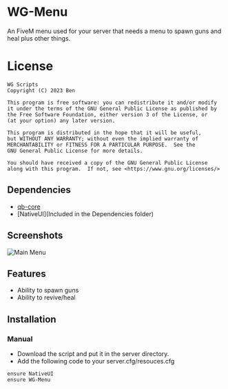 # WG-Menu
An FiveM menu used for your server that needs a menu to spawn guns and heal plus other things.


# License

    WG Scripts
    Copyright (C) 2023 Ben

    This program is free software: you can redistribute it and/or modify
    it under the terms of the GNU General Public License as published by
    the Free Software Foundation, either version 3 of the License, or
    (at your option) any later version.

    This program is distributed in the hope that it will be useful,
    but WITHOUT ANY WARRANTY; without even the implied warranty of
    MERCHANTABILITY or FITNESS FOR A PARTICULAR PURPOSE.  See the
    GNU General Public License for more details.

    You should have received a copy of the GNU General Public License
    along with this program.  If not, see <https://www.gnu.org/licenses/>


## Dependencies
- [qb-core](https://github.com/qbcore-framework/qb-core)
- [NativeUI](Included in the Dependencies folder)


## Screenshots
![Main Menu](https://cdn.discordapp.com/attachments/934470871333105674/1014215694394589294/unknown.png)


## Features
- Ability to spawn guns
- Ability to revive/heal


## Installation
### Manual
- Download the script and put it in the server directory.
- Add the following code to your server.cfg/resouces.cfg
```
ensure NativeUI
ensure WG-Menu

```
